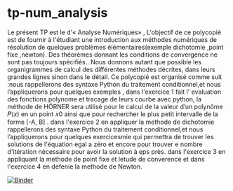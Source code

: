 # tp-num_analysis
Le présent TP est le  d'« Analyse  Numériques» , L'objectif de ce polycopié est de fournir à l'étudiant une introduction aux méthodes numériques de résolution de quelques problèmes élémentaires(exemple dichotomie ,point fixe ,newton). Des théorèmes donnant les conditions de convergence ne sont pas toujours spécifiés.. Nous donnons autant que possible les organigrammes de calcul des différentes méthodes décrites, dans leurs grandes lignes sinon dans le détail. Ce polycopié est organisé comme suit :nous rappellerons des syntaxe Python du traitement conditionnel,et nous l’appliquerons pour quelques exemples  , dans  l'exercice 1  fait l' evaluation des fonctions polynome et tracage de leurs courbe avec python, la méthode de HӦRNER sera utilisé pour le calcul de la valeur d’un polynôme 𝑃(𝑥) en un point 𝑥0 ainsi que pour rechercher le plus petit intervalle de la forme [-A, B]  . dans l'exercice 2 en appliquer la methode de dichotomie rappellerons des syntaxe Python du traitement conditionnel,et nous l’appliquerons pour quelques exercicesmie qui permettra de trouver les solutions de l'équation egal a zéro et encore pour trouver e nombre d'itération nécessaire pour avoir la solution à eps  près.   dans l'exercice 3 en appliquant la methode de point fixe et letude de converence et  dans l'exercice 4 en defenie la  methode de Newton.



[![Binder](https://mybinder.org/badge_logo.svg)](https://mybinder.org/v2/gh/sabrine-khalifa/tp-num_analysis/main?labpath=Untitled1.ipynb)
